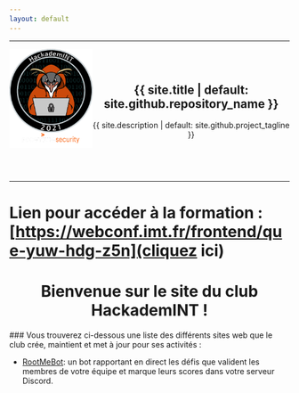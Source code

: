 ```yaml
---
layout: default
---
```


<section style="margin-bottom: 20px; text-align: center;">
    <hr>
    <img style="float: left" src="/images/logo.png" width="150px">
    <h1 style="margin-top: 75px;">{{ site.title | default: site.github.repository_name }}</h1>
    <p>{{ site.description | default: site.github.project_tagline }}</p>
    <hr style="margin-top: 75px">
</section>

# Lien pour accéder à la formation : [https://webconf.imt.fr/frontend/que-yuw-hdg-z5n](cliquez ici)
<h1 align="center"><b>Bienvenue sur le site du club<br/>HackademINT !</b></h1>
### Vous trouverez ci-dessous une liste des différents sites web que le club crée, maintient et met à jour pour ses activités :

* [RootMeBot](https://github.com/Slowerzs/RootMeBotV2): un bot rapportant en direct les défis que valident les membres de votre équipe et marque leurs scores dans votre serveur Discord.
